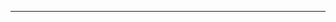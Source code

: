 <!--
CO_OP_TRANSLATOR_METADATA:
{
  "original_hash": "b12098603dc3061d3cdac77ecce93658",
  "translation_date": "2025-08-28T18:31:56+00:00",
  "source_file": "03-CoreGenerativeAITechniques/README.md",
  "language_code": "bg"
}
-->


---

